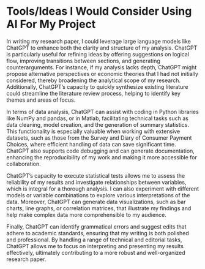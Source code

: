 # Tools/Ideas I Would Consider Using AI For My Project

In writing my research paper, I could leverage large language models like ChatGPT to enhance both the clarity and structure of my analysis. ChatGPT is particularly useful for refining ideas by offering suggestions on logical flow, improving transitions between sections, and generating counterarguments. For instance, if my analysis lacks depth, ChatGPT might propose alternative perspectives or economic theories that I had not initially considered, thereby broadening the analytical scope of my research. Additionally, ChatGPT’s capacity to quickly synthesize existing literature could streamline the literature review process, helping to identify key themes and areas of focus.

In terms of data analysis, ChatGPT can assist with coding in Python libraries like NumPy and pandas, or in Matlab, facilitating technical tasks such as data cleaning, model creation, and the generation of summary statistics. This functionality is especially valuable when working with extensive datasets, such as those from the Survey and Diary of Consumer Payment Choices, where efficient handling of data can save significant time. ChatGPT also supports code debugging and can generate documentation, enhancing the reproducibility of my work and making it more accessible for collaboration.

ChatGPT’s capacity to execute statistical tests allows me to assess the reliability of my results and investigate relationships between variables, which is integral for a thorough analysis. I can also experiment with different models or variable combinations to explore various interpretations of the data. Moreover, ChatGPT can generate data visualizations, such as bar charts, line graphs, or correlation matrices, that illustrate my findings and help make complex data more comprehensible to my audience.

Finally, ChatGPT can identify grammatical errors and suggest edits that adhere to academic standards, ensuring that my writing is both polished and professional. By handling a range of technical and editorial tasks, ChatGPT allows me to focus on interpreting and presenting my results effectively, ultimately contributing to a more robust and well-organized research paper.
